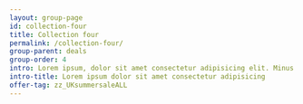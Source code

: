 ```yaml
---
layout: group-page
id: collection-four
title: Collection four
permalink: /collection-four/
group-parent: deals
group-order: 4
intro: Lorem ipsum, dolor sit amet consectetur adipisicing elit. Minus facere natus ducimus quia assumenda repellat placeat maxime ipsa hic voluptas. Exercitationem corrupti dignissimos minus vitae fugiat, itaque id magnam quia!
intro-title: Lorem ipsum dolor sit amet consectetur adipisicing
offer-tag: zz_UKsummersaleALL
---
```

